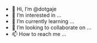 - 👋 Hi, I’m @dotgaje
- 👀 I’m interested in ...
- 🌱 I’m currently learning ...
- 💞️ I’m looking to collaborate on ...
- 📫 How to reach me ...

<!---
dotgaje/dotgaje is a ✨ special ✨ repository because its `README.md` (this file) appears on your GitHub profile.
You can click the Preview link to take a look at your changes.
--->

